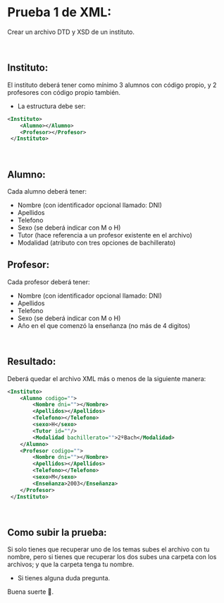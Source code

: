 # Prueba 1 de XML:

Crear un archivo DTD y XSD de un instituto.

<br>

## Instituto:

El instituto deberá tener como mínimo 3 alumnos con código propio, y 2 profesores con código propio también.

- La estructura debe ser:

```xml
<Instituto>
	<Alumno></Alumno>
	<Profesor></Profesor>
 </Instituto>
```

<br>

## Alumno:

Cada alumno deberá tener:

- Nombre (con identificador opcional llamado: DNI)
- Apellidos
- Telefono
- Sexo (se deberá indicar con M o H)
- Tutor (hace referencia a un profesor existente en el archivo)
- Modalidad (atributo con tres opciones de bachillerato)

## Profesor:

Cada profesor deberá tener:

- Nombre (con identificador opcional llamado: DNI)
- Apellidos
- Telefono
- Sexo (se deberá indicar con M o H)
- Año en el que comenzó la enseñanza (no más de 4 digitos)

<br>

## Resultado:

Deberá quedar el archivo XML más o menos de la siguiente manera:

```xml
<Instituto>
	<Alumno codigo="">
		<Nombre dni=""></Nombre>
		<Apellidos></Apellidos>
		<Telefono></Telefono>
		<sexo>H</sexo>
		<Tutor id=""/>
		<Modalidad bachillerato="">2ºBach</Modalidad>
	</Alumno>
	<Profesor codigo="">
		<Nombre dni=""></Nombre>
		<Apellidos></Apellidos>
		<Telefono></Telefono>
		<sexo>M</sexo>
		<Enseñanza>2003</Enseñanza>
	</Profesor>
 </Instituto>
```
<br>

## Como subir la prueba:

Si solo tienes que recuperar uno de los temas subes el archivo con tu nombre, pero si tienes que recuperar los dos subes una carpeta con los archivos; y que la carpeta tenga tu nombre.

- Si tienes alguna duda pregunta.

Buena suerte 🦾.
